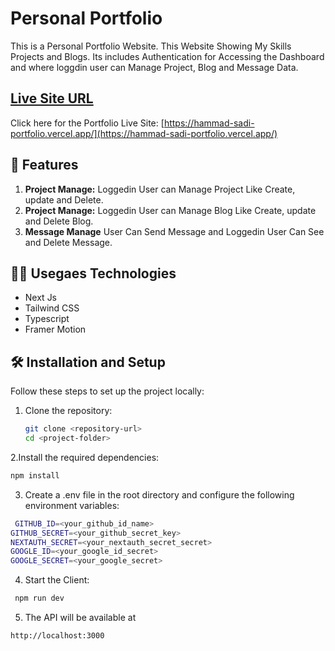 # Personal Portfolio

This is a Personal Portfolio Website. This Website Showing My Skills Projects and Blogs. Its includes Authentication for Accessing the Dashboard and where loggdin user can Manage Project, Blog and Message Data. 

## [ Live Site URL](https://hammad-sadi-portfolio.vercel.app)

Click here for the Portfolio Live Site: [https://hammad-sadi-portfolio.vercel.app/](https://hammad-sadi-portfolio.vercel.app/)


## 🚀 Features
1. **Project Manage:** Loggedin User can Manage Project Like Create, update and Delete.
2. **Project Manage:** Loggedin User can Manage Blog Like Create, update and Delete Blog.
3. **Message Manage** User Can Send Message and Loggedin User Can See and Delete Message.


## 🧑‍💻 Usegaes Technologies
- Next Js
- Tailwind CSS
- Typescript
- Framer Motion


## 🛠️ Installation and Setup

Follow these steps to set up the project locally:

1. Clone the repository:

   ```bash
   git clone <repository-url>
   cd <project-folder>
   ```

2.Install the required dependencies:

```bash
npm install
```

3. Create a .env file in the root directory and configure the following environment variables:

```bash
 GITHUB_ID=<your_github_id_name>
GITHUB_SECRET=<your_github_secret_key>
NEXTAUTH_SECRET=<your_nextauth_secret_secret>
GOOGLE_ID=<your_google_id_secret>
GOOGLE_SECRET=<your_google_secret>
```


4. Start the Client:

```bash
 npm run dev
```

5. The API will be available at

```bash
http://localhost:3000
```


